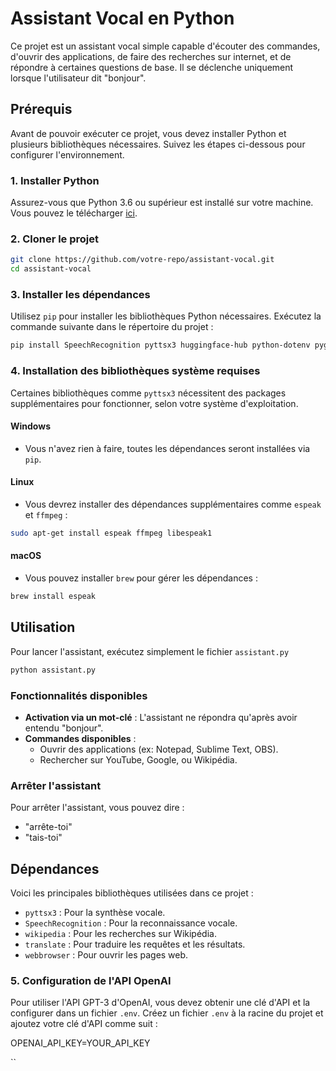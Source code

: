 
# Assistant Vocal en Python

Ce projet est un assistant vocal simple capable d'écouter des commandes, d'ouvrir des applications, de faire des recherches sur internet, et de répondre à certaines questions de base. Il se déclenche uniquement lorsque l'utilisateur dit "bonjour".

## Prérequis

Avant de pouvoir exécuter ce projet, vous devez installer Python et plusieurs bibliothèques nécessaires. Suivez les étapes ci-dessous pour configurer l'environnement.

### 1. Installer Python

Assurez-vous que Python 3.6 ou supérieur est installé sur votre machine. Vous pouvez le télécharger [ici](https://www.python.org/downloads/).

### 2. Cloner le projet

```bash
git clone https://github.com/votre-repo/assistant-vocal.git
cd assistant-vocal
```

### 3. Installer les dépendances

Utilisez `pip` pour installer les bibliothèques Python nécessaires. Exécutez la commande suivante dans le répertoire du projet :

```bash
pip install SpeechRecognition pyttsx3 huggingface-hub python-dotenv pygame pyaudio setuptools
```

### 4. Installation des bibliothèques système requises

Certaines bibliothèques comme `pyttsx3` nécessitent des packages supplémentaires pour fonctionner, selon votre système d'exploitation.

#### Windows
- Vous n'avez rien à faire, toutes les dépendances seront installées via `pip`.

#### Linux
- Vous devrez installer des dépendances supplémentaires comme `espeak` et `ffmpeg` :

```bash
sudo apt-get install espeak ffmpeg libespeak1
```

#### macOS
- Vous pouvez installer `brew` pour gérer les dépendances :

```bash
brew install espeak
```

## Utilisation

Pour lancer l'assistant, exécutez simplement le fichier `assistant.py` 

```bash
python assistant.py
```

### Fonctionnalités disponibles

- **Activation via un mot-clé** : L'assistant ne répondra qu'après avoir entendu "bonjour".
- **Commandes disponibles** :
  - Ouvrir des applications (ex: Notepad, Sublime Text, OBS).
  - Rechercher sur YouTube, Google, ou Wikipédia.

### Arrêter l'assistant

Pour arrêter l'assistant, vous pouvez dire :
- "arrête-toi"
- "tais-toi"

## Dépendances

Voici les principales bibliothèques utilisées dans ce projet :

- `pyttsx3` : Pour la synthèse vocale.
- `SpeechRecognition` : Pour la reconnaissance vocale.
- `wikipedia` : Pour les recherches sur Wikipédia.
- `translate` : Pour traduire les requêtes et les résultats.
- `webbrowser` : Pour ouvrir les pages web.

### 5. Configuration de l'API OpenAI

Pour utiliser l'API GPT-3 d'OpenAI, vous devez obtenir une clé d'API et la configurer dans un fichier `.env`. Créez un fichier `.env` à la racine du projet et ajoutez votre clé d'API comme suit :

OPENAI_API_KEY=YOUR_API_KEY

``

